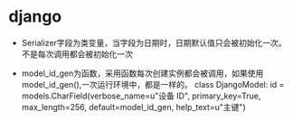 # django

* Serializer字段为类变量，当字段为日期时，日期默认值只会被初始化一次。不是每次调用都会被初始化一次

* model_id_gen为函数，采用函数每次创建实例都会被调用，如果使用model_id_gen(),一次运行环境中，都是一样的。
class DjangoModel:
    id = models.CharField(verbose_name=u"设备 ID", primary_key=True, max_length=256, default=model_id_gen, help_text=u"主键")
